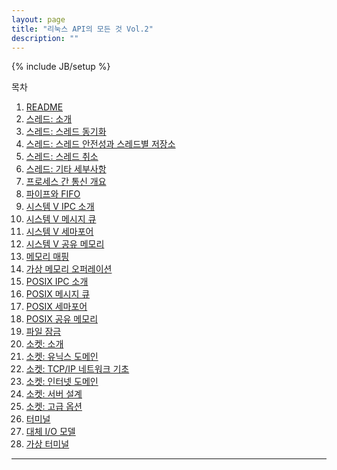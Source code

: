 ```yaml
---
layout: page
title: "리눅스 API의 모든 것 Vol.2"
description: ""
---
```

{% include JB/setup %}

목차

1. [README](/pages/linux_api_vol_2/00-readme.html)
1. [스레드: 소개](/pages/linux_api_vol_2/01-thread-introduce.html)
1. [스레드: 스레드 동기화](/pages/linux_api_vol_2/02-thread-sync.html)
1. [스레드: 스레드 안전성과 스레드별 저장소](/pages/linux_api_vol_2/03-thread-safety-and-repository.html)
1. [스레드: 스레드 취소](/pages/linux_api_vol_2/04-thread-cancel.html)
1. [스레드: 기타 세부사항](/pages/linux_api_vol_2/05-thread-details.html)
1. [프로세스 간 통신 개요](/pages/linux_api_vol_2/06-ipc.html)
1. [파이프와 FIFO](/pages/linux_api_vol_2/07-pipe-fifo.html)
1. [시스템 V IPC 소개](/pages/linux_api_vol_2/08-system-v-ipc.html)
1. [시스템 V 메시지 큐](/pages/linux_api_vol_2/09-system-v-message-queue.html)
1. [시스템 V 세마포어](/pages/linux_api_vol_2/10-system-v-semaphore.html)
1. [시스템 V 공유 메모리](/pages/linux_api_vol_2/11-system-v-shared-memory.html)
1. [메모리 매핑](/pages/linux_api_vol_2/12-memory-mapping.html)
1. [가상 메모리 오퍼레이션](/pages/linux_api_vol_2/13-virtual-memory-operation.html)
1. [POSIX IPC 소개](/pages/linux_api_vol_2/14-posix-ipc.html)
1. [POSIX 메시지 큐](/pages/linux_api_vol_2/15-posix-message-queue.html)
1. [POSIX 세마포어](/pages/linux_api_vol_2/16-posix-semaphore.html)
1. [POSIX 공유 메모리](/pages/linux_api_vol_2/17-posix-shared-memory.html)
1. [파일 잠금](/pages/linux_api_vol_2/18-file-lock.html)
1. [소켓: 소개](/pages/linux_api_vol_2/19-socket-introduction.html)
1. [소켓: 유닉스 도메인](/pages/linux_api_vol_2/20-socket-unix-domain.html)
1. [소켓: TCP/IP 네트워크 기초](/pages/linux_api_vol_2/21-socket-tcp-ip-network.html)
1. [소켓: 인터넷 도메인](/pages/linux_api_vol_2/22-socket-internet-domain.html)
1. [소켓: 서버 설계](/pages/linux_api_vol_2/23-socket-design-server.html)
1. [소켓: 고급 옵션](/pages/linux_api_vol_2/24-socket-advanced-option.html)
1. [터미널](/pages/linux_api_vol_2/25-terminal.html)
1. [대체 I/O 모델](/pages/linux_api_vol_2/26-alternative-io-model.html)
1. [가상 터미널](/pages/linux_api_vol_2/27-virtual-terminal.html)

<hr/>


